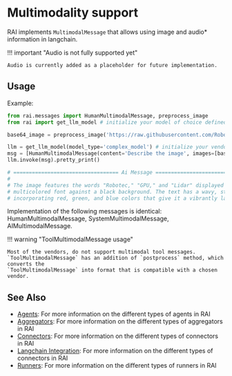 # Multimodality support

RAI implements `MultimodalMessage` that allows using image and audio\* information in langchain.

!!! important "Audio is not fully supported yet"

    Audio is currently added as a placeholder for future implementation.

## Usage

Example:

```python
from rai.messages import HumanMultimodalMessage, preprocess_image
from rai import get_llm_model # initialize your model of choice defined in config.toml

base64_image = preprocess_image('https://raw.githubusercontent.com/RobotecAI/RobotecGPULidar/develop/docs/image/rgl-logo.png')

llm = get_llm_model(model_type='complex_model') # initialize your vendor of choice in config.toml
msg = [HumanMultimodalMessage(content='Describe the image', images=[base64_image])]
llm.invoke(msg).pretty_print()

# ================================== Ai Message ==================================
#
# The image features the words "Robotec," "GPU," and "Lidar" displayed in a stylized,
# multicolored font against a black background. The text has a wavy, striped pattern,
# incorporating red, green, and blue colors that give it a vibrantly layered appearance.
```

Implementation of the following messages is identical: HumanMultimodalMessage,
SystemMultimodalMessage, AIMultimodalMessage.

!!! warning "ToolMultimodalMessage usage"

    Most of the vendors, do not support multimodal tool messages.
    `ToolMultimodalMessage` has an addition of `postprocess` method, which converts the
    `ToolMultimodalMessage` into format that is compatible with a chosen vendor.

## See Also

-   [Agents](../agents/overview.md): For more information on the different types of agents in RAI
-   [Aggregators](../aggregators/overview.md): For more information on the different types of aggregators in RAI
-   [Connectors](../connectors/overview.md): For more information on the different types of connectors in RAI
-   [Langchain Integration](../langchain_integration/overview.md): For more information on the different types of connectors in RAI
-   [Runners](../runners/overview.md): For more information on the different types of runners in RAI
